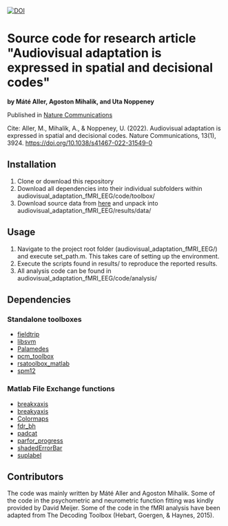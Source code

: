 [![DOI](https://zenodo.org/badge/DOI/10.5281/zenodo.6572895.svg)](https://doi.org/10.5281/zenodo.6572895)

# Source code for research article "Audiovisual adaptation is expressed in spatial and decisional codes" 
**by Máté Aller, Agoston Mihalik, and Uta Noppeney**

Published in [Nature Communications](https://www.nature.com/articles/s41467-022-31549-0)

Cite: Aller, M., Mihalik, A., & Noppeney, U. (2022). Audiovisual adaptation is expressed in spatial and decisional codes. Nature Communications, 13(1), 3924. https://doi.org/10.1038/s41467-022-31549-0

## Installation
1. Clone or download this repository
2. Download all dependencies into their individual subfolders within audiovisual_adaptation_fMRI_EEG/code/toolbox/
3. Download source data from [here](https://doi.org/10.6084/m9.figshare.19469861.v2) and unpack into audiovisual_adaptation_fMRI_EEG/results/data/

## Usage
1. Navigate to the project root folder (audiovisual_adaptation_fMRI_EEG/) and execute set_path.m. This takes care of setting up the environment. 
2. Execute the scripts found in results/ to reproduce the reported results. 
3. All analysis code can be found in audiovisual_adaptation_fMRI_EEG/code/analysis/

## Dependencies
### Standalone toolboxes
- [fieldtrip](https://www.fieldtriptoolbox.org/download/)
- [libsvm](https://www.csie.ntu.edu.tw/~cjlin/libsvm/)
- [Palamedes](https://www.palamedestoolbox.org/download.html)
- [pcm_toolbox](https://github.com/jdiedrichsen/pcm_toolbox)
- [rsatoolbox_matlab](https://github.com/rsagroup/rsatoolbox_matlab)
- [spm12](https://www.fil.ion.ucl.ac.uk/spm/software/download/)
### Matlab File Exchange functions
- [breakxaxis](https://uk.mathworks.com/matlabcentral/fileexchange/42905-break-x-axis)
- [breakyaxis](https://uk.mathworks.com/matlabcentral/fileexchange/45760-break-y-axis)
- [Colormaps](https://uk.mathworks.com/matlabcentral/fileexchange/51986-perceptually-uniform-colormaps)
- [fdr_bh](https://uk.mathworks.com/matlabcentral/fileexchange/29274-dmgroppe-mass_univariate_erp_toolbox)
- [padcat](https://uk.mathworks.com/matlabcentral/fileexchange/22909-padcat)
- [parfor_progress](https://uk.mathworks.com/matlabcentral/fileexchange/32101-progress-monitor-progress-bar-that-works-with-parfor)
- [shadedErrorBar](https://uk.mathworks.com/matlabcentral/fileexchange/26311-raacampbell-shadederrorbar)
- [suplabel](https://uk.mathworks.com/matlabcentral/fileexchange/7772-suplabel)

## Contributors
The code was mainly written by Máté Aller and Agoston Mihalik. Some of the code in the psychometric and neurometric function fitting was kindly provided by David Meijer. Some of the code in the fMRI analysis have been adapted from The Decoding Toolbox (Hebart, Goergen, & Haynes, 2015).
